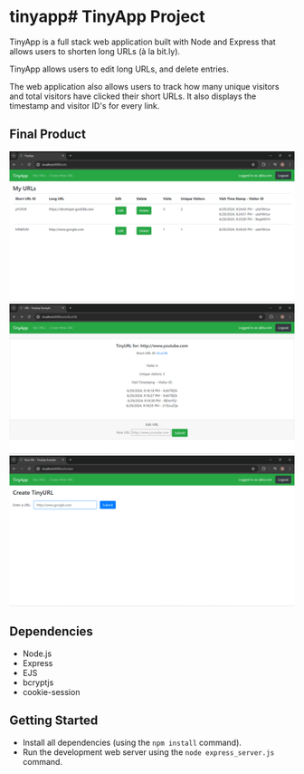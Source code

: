 # tinyapp# TinyApp Project

TinyApp is a full stack web application built with Node and Express that allows users to shorten long URLs (à la bit.ly).

TinyApp allows users to edit long URLs, and delete entries.

The web application also allows users to track how many unique visitors and total visitors have clicked their short URLs. It also displays the timestamp and visitor ID's for every link.

## Final Product

!["TinyApp's main page. Your tiny URL...with analytics."](https://github.com/VictorDQuintero/tinyapp/blob/main/docs/urls-page.png?raw=true)
!["Edit your tiny URLs"](https://github.com/VictorDQuintero/tinyapp/blob/main/docs/edit-url.png?raw=true)
!["Create your tiny URLs"](https://github.com/VictorDQuintero/tinyapp/blob/main/docs/create-url.png?raw=true)

## Dependencies

- Node.js
- Express
- EJS
- bcryptjs
- cookie-session

## Getting Started

- Install all dependencies (using the `npm install` command).
- Run the development web server using the `node express_server.js` command.
